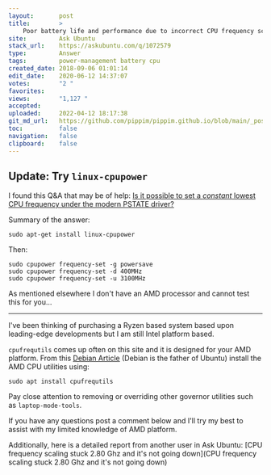 ```yaml
---
layout:       post
title:        >
    Poor battery life and performance due to incorrect CPU frequency scaling
site:         Ask Ubuntu
stack_url:    https://askubuntu.com/q/1072579
type:         Answer
tags:         power-management battery cpu
created_date: 2018-09-06 01:01:14
edit_date:    2020-06-12 14:37:07
votes:        "2 "
favorites:    
views:        "1,127 "
accepted:     
uploaded:     2022-04-12 18:17:38
git_md_url:   https://github.com/pippim/pippim.github.io/blob/main/_posts/2018/2018-09-06-Poor-battery-life-and-performance-due-to-incorrect-CPU-frequency-scaling.md
toc:          false
navigation:   false
clipboard:    false
---
```


## Update: Try `linux-cpupower`

I found this Q&A that may be of help: [Is it possible to set a *constant* lowest CPU frequency under the modern PSTATE driver?][1]

Summary of the answer:

``` 
sudo apt-get install linux-cpupower
```

Then:

``` 
sudo cpupower frequency-set -g powersave
sudo cpupower frequency-set -d 400MHz
sudo cpupower frequency-set -u 3100MHz
```

As mentioned elsewhere I don't have an AMD processor and cannot test this for you...

----------


I've been thinking of purchasing a Ryzen based system based upon leading-edge developments but I am still Intel platform based.

`cpufrequtils` comes up often on this site and it is designed for your AMD platform. From this [Debian Article][2] (Debian is the father of Ubuntu) install the AMD CPU utilities using:

``` 
sudo apt install cpufrequtils
```

Pay close attention to removing or overriding other governor utilities such as `laptop-mode-tools`.

If you have any questions post a comment below and I'll try my best to assist with my limited knowledge of AMD platform.

Additionally, here is a detailed report from another user in Ask Ubuntu: [CPU frequency scaling stuck 2.80 Ghz and it&#39;s not going down](CPU frequency scaling stuck 2.80 Ghz and it&#39;s not going down)


  [1]: https://unix.stackexchange.com/questions/424602/is-it-possible-to-set-a-constant-lowest-cpu-frequency-under-the-modern-pstate
  [2]: https://wiki.debian.org/HowTo/CpuFrequencyScaling


